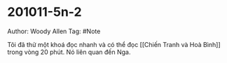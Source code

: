 # 201011-5n-2

Author: Woody Allen
Tag: #Note

Tôi đã thử một khoá đọc nhanh và có thể đọc [[Chiến Tranh và Hoà Bình]] trong vòng 20 phút. Nó liên quan đến Nga.